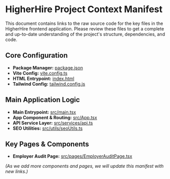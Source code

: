 # HigherHire Project Context Manifest

This document contains links to the raw source code for the key files in the HigherHire frontend application. Please review these files to get a complete and up-to-date understanding of the project's structure, dependencies, and code.

## Core Configuration

* **Package Manager:** [package.json](https://raw.githubusercontent.com/adkinsd2261/higherhire/main/client/package.json)
* **Vite Config:** [vite.config.ts](https://raw.githubusercontent.com/adkinsd2261/higherhire/main/client/vite.config.ts)
* **HTML Entrypoint:** [index.html](https://raw.githubusercontent.com/adkinsd2261/higherhire/main/client/index.html)
* **Tailwind Config:** [tailwind.config.js](https://raw.githubusercontent.com/adkinsd2261/higherhire/main/client/tailwind.config.js)

## Main Application Logic

* **Main Entrypoint:** [src/main.tsx](https://raw.githubusercontent.com/adkinsd2261/higherhire/main/client/src/main.tsx)
* **App Component & Routing:** [src/App.tsx](https://raw.githubusercontent.com/adkinsd2261/higherhire/main/client/src/App.tsx)
* **API Service Layer:** [src/services/api.ts](https://raw.githubusercontent.com/adkinsd2261/higherhire/main/client/src/services/api.ts)
* **SEO Utilities:** [src/utils/seoUtils.ts](https://raw.githubusercontent.com/adkinsd2261/higherhire/main/client/src/utils/seoUtils.ts)

## Key Pages & Components

* **Employer Audit Page:** [src/pages/EmployerAuditPage.tsx](https://raw.githubusercontent.com/adkinsd2261/higherhire/main/client/src/pages/EmployerAuditPage.tsx)

*(As we add more components and pages, we will update this manifest with new links.)*
